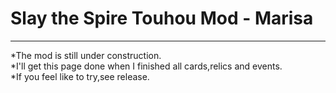 # Slay the Spire Touhou Mod - Marisa
---
*The mod is still under construction.<br>
*I'll get this page done when I finished all cards,relics and events.<br>
*If you feel like to try,see release.<br>
